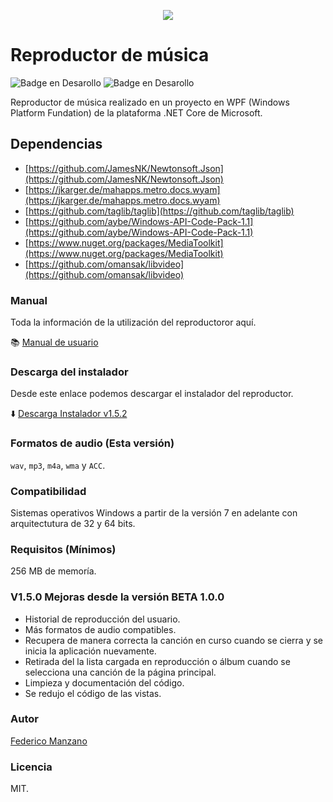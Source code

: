 <p align="center">
  <img src="https://github.com/FedericoManzano/media-player/blob/master/ReproductorMusicaTagEditables/Icono/nota-musical.ico" />
</p>

# Reproductor de música 

![Badge en Desarollo](https://img.shields.io/badge/LICENCE-%20MIT-green)
![Badge en Desarollo](https://img.shields.io/badge/VERSIÓN-%20V1.5.0-purple)

Reproductor de música realizado en un proyecto en WPF (Windows Platform Fundation) de la plataforma .NET Core de Microsoft.

## Dependencias 

- [https://github.com/JamesNK/Newtonsoft.Json](https://github.com/JamesNK/Newtonsoft.Json)
- [https://jkarger.de/mahapps.metro.docs.wyam](https://jkarger.de/mahapps.metro.docs.wyam)
- [https://github.com/taglib/taglib](https://github.com/taglib/taglib)
- [https://github.com/aybe/Windows-API-Code-Pack-1.1](https://github.com/aybe/Windows-API-Code-Pack-1.1)
- [https://www.nuget.org/packages/MediaToolkit](https://www.nuget.org/packages/MediaToolkit)
- [https://github.com/omansak/libvideo](https://github.com/omansak/libvideo)

### Manual

Toda la información de la utilización del reproductoror aquí.

:books: [Manual de usuario](https://github.com/FedericoManzano/media-player/blob/master/ReproductorMusicaTagEditables/Manual/Manual.md)

### Descarga del instalador

Desde este enlace podemos descargar el instalador del reproductor.

:arrow_down: [Descarga Instalador v1.5.2](https://mega.nz/file/5EN0Ba6C#WfKdwsvWYTAGEYsjKH88kTiHCGsDKFcIPMJRnmZaI7A)


### Formatos de audio (Esta versión)

`wav`, `mp3`, `m4a`, `wma` y `ACC`.

### Compatibilidad

Sistemas operativos Windows a partir de la versión 7 en adelante con arquitectutura de 32 y 64 bits.

### Requisitos (Mínimos)

256 MB de memoría.


### V1.5.0 Mejoras desde la versión BETA 1.0.0

* Historial de reproducción del usuario.
* Más formatos de audio compatibles.
* Recupera de manera correcta la canción en curso cuando se cierra y se inicia la aplicación nuevamente.
* Retirada del la lista cargada en reproducción o álbum cuando se selecciona una canción de la página principal.
* Limpieza y documentación del código.
* Se redujo el código de las vistas.

### Autor

[Federico Manzano](https://github.com/FedericoManzano)

### Licencia

MIT.

